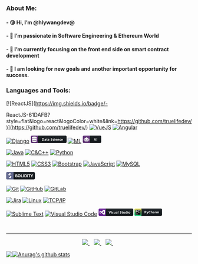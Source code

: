 ### About Me:
<h4>- 😘 Hi, I’m <strong>@hlywangdev@</strong></h4>
<h4>- 💞️ I’m passionate in Software Engineering & Ethereum World</h4>
<h4>- 💫 I’m currently focusing on the front end side on smart contract development</h4>
<h4>- 👀 I am looking for new goals and another important opportunity for success.</h4>




### Languages and Tools:
[![ReactJS](https://img.shields.io/badge/-

ReactJS-61DAFB?style=flat&logo=react&logoColor=white&link=https://github.com/truelifedev/)](https://github.com/truelifedev/) 
[![VueJS](https://img.shields.io/badge/VueJS-41B883??style=flat&logo=vue.js&logoColor=white&link=https://github.com/truelifedev/)](https://github.com/truelifedev/) 
[![Angular](https://img.shields.io/badge/-Angular-DD0031?style=flat&logo=angular&logoColor=white&link=https://github.com/truelifedev/)](https://github.com/truelifedev/) 

[![Django](https://img.shields.io/badge/-django-black?style=flat&logo=django)](https://github.com/truelifedev/)
[![DataScience](https://github.com/SvenCelin/SvenCelin/blob/master/Badges/datascience.png)](https://github.com/truelifedev/)
[![ML](https://img.shields.io/badge/-Machine%20Learning-102230?style=flat)](https://github.com/truelifedev/)
[![AI](https://github.com/SvenCelin/SvenCelin/blob/master/Badges/ai.png)](https://github.com/truelifedev/)

[![Java](https://img.shields.io/badge/Java-orange?style=flat&logo=java&logoColor=white&link=https://github.com/truelifedev/)](https://github.com/truelifedev/)
[![C&C++](https://img.shields.io/badge/-C%20&%20C++-659ad2?style=flat&logo=c%2B%2B&logoColor=ffffff&link=https://github.com/truelifedev/)](https://github.com/truelifedev/)
[![Python](https://img.shields.io/badge/-Python-black?style=flat&logo=python&link=https://github.com/truelifedev/)](https://github.com/truelifedev/)

[![HTML5](https://img.shields.io/badge/-HTML5-E34F26?style=flat&logo=html5&logoColor=white&link=https://github.com/truelifedev/)](https://github.com/truelifedev/) 
[![CSS3](https://img.shields.io/badge/-CSS3-1572B6?style=flat&logo=css3&link=https://github.com/truelifedev/)](https://github.com/truelifedev/) 
[![Bootstrap](https://img.shields.io/badge/-Bootstrap-563D7C?style=flat&logo=bootstrap&link=https://github.com/truelifedev/)](https://github.com/truelifedev/)
[![JavaScript](https://img.shields.io/badge/-JavaScript-black?style=flat&logo=javascript&link=https://github.com/truelifedev/)](https://github.com/truelifedev/)
[![MySQL](https://img.shields.io/badge/-MySQL-black?style=flat&logo=mysql&link=https://github.com/truelifedev/)](https://github.com/truelifedev/)

[![Solidity](https://github.com/truelifedev/truelifedev/blob/main/solidity.png)](https://github.com/truelifedev/)

[![Git](https://img.shields.io/badge/-Git-black?style=flat&logo=git&link=https://github.com/truelifedev/)](https://github.com/truelifedev/) 
[![GitHub](https://img.shields.io/badge/-GitHub-181717?style=flat&logo=github&link=https://github.com/truelifedev/)](https://github.com/truelifedev/)
[![GitLab](https://img.shields.io/badge/-GitLab-FCA121?style=flat&logo=gitlab&link=https://github.com/truelifedev/)](https://github.com/truelifedev/)

[![Jira](https://img.shields.io/badge/-Jira-222222?style=flat&logo=jira-software&logoColor=white&logoColor=0052CC)](https://github.com/truelifedev/)
[![Linux](https://img.shields.io/badge/-Linux-222222?style=flat&logo=linux&logoColor=FCC624)](https://github.com/truelifedev/)
[![TCP/IP](https://img.shields.io/badge/-TCP/IP-222222?style=flat&logo=cisco&logoColor=white)](https://github.com/truelifedev/)

[![Sublime Text](http://img.shields.io/badge/-Sublime%20Text-3C4858?style=flat&logo=sublime-text)](https://github.com/truelifedev/)
[![Visual Studio Code](https://img.shields.io/badge/-VSCode-444444?style=flat&logo=visual-studio-code&logoColor=007ACC)](https://github.com/truelifedev/)
[![Visual Studio](https://github.com/SvenCelin/SvenCelin/blob/master/Badges/visualstudio.png)](https://github.com/truelifedev/)
[![PyCharm](https://github.com/SvenCelin/SvenCelin/blob/master/Badges/pycharm.png)](https://github.com/truelifedev/)


<br />

--- 

<p align="center">
<a href="https://t.me/truelife1228" rel="nofollow">
  <img src="https://camo.githubusercontent.com/0ea1367897b9ee948089a0db824d57a30ce8a5413b59f80d2062b7efcd39ceb3/68747470733a2f2f696d672e736869656c64732e696f2f62616467652f74656c656772616d2d2532333030373742352e7376673f267374796c653d666f722d7468652d6261646765266c6f676f3d74656c656772616d266c6f676f436f6c6f723d7768697465" data-canonical-src="https://img.shields.io/badge/telegram-%230077B5.svg?&amp;style=for-the-badge&amp;logo=telegram&amp;logoColor=white" style="max-width:100%;">
</a>&nbsp;&nbsp;
<a href="https://www.linkedin.com/in/hiroshi-yoshida" rel="nofollow">
  <img src="https://camo.githubusercontent.com/a493f6833f99fb3c85788d6d9305e6b7a42b838e5ee5d138fd9a8214a7e77472/68747470733a2f2f696d672e736869656c64732e696f2f62616467652f6c696e6b6564696e2d2532333030373742352e7376673f267374796c653d666f722d7468652d6261646765266c6f676f3d6c696e6b6564696e266c6f676f436f6c6f723d7768697465" data-canonical-src="https://img.shields.io/badge/linkedin-%230077B5.svg?&amp;style=for-the-badge&amp;logo=linkedin&amp;logoColor=white" style="max-width:100%;">
</a>&nbsp;&nbsp;
<a href="mailto:hiroshi.yoshida1228@gmail.com">
  <img src="https://camo.githubusercontent.com/44d159cb65c2e906ed744052efc1c933364dddc8f2735fe0782a5f60594ff22d/68747470733a2f2f696d672e736869656c64732e696f2f62616467652f656d61696c206d652d2532333144413146332e7376673f267374796c653d666f722d7468652d6261646765266c6f676f3d676d61696c266c6f676f436f6c6f723d7768697465" data-canonical-src="https://img.shields.io/badge/email me-%231DA1F3.svg?&amp;style=for-the-badge&amp;logo=gmail&amp;logoColor=white" style="max-width:100%;">
</a>&nbsp;&nbsp;
</p>


<img align="left" src="https://github-readme-stats.vercel.app/api/top-langs/?username=truelifedev&theme=white" /> 

<p><a target="_blank" rel="noopener noreferrer" href="https://camo.githubusercontent.com/8467ea724e22a8e0d08e56699d8f7b22373aa99d6bffa0da4c85c3cbb3b69bf8/68747470733a2f2f6769746875622d726561646d652d73746174732e76657263656c2e6170702f6170693f757365726e616d653d726973696e6773746172323031382673686f775f69636f6e733d74727565"><img src="https://camo.githubusercontent.com/8467ea724e22a8e0d08e56699d8f7b22373aa99d6bffa0da4c85c3cbb3b69bf8/68747470733a2f2f6769746875622d726561646d652d73746174732e76657263656c2e6170702f6170693f757365726e616d653d726973696e6773746172323031382673686f775f69636f6e733d74727565" alt="Anurag's github stats" data-canonical-src="https://github-readme-stats.vercel.app/api?username=hlywangdev&amp;show_icons=true" style="max-width:100%;"></a>
<a target="_blank" rel="noopener noreferrer" href="https://camo.githubusercontent.com/87c19b5518945364e2e3182996a31a455372054a4da0b5242f5ded545088ae07/68747470733a2f2f6769746875622d726561646d652d73746174732e76657263656c2e6170702f6170692f746f702d6c616e67732f3f757365726e616d653d726973696e6773746172323031382673686f775f69636f6e733d7472756526636f756e745f707269766174653d74727565"></a></p>



[github]: https://github.com/hlywangdev/

<!---
hlywangdev/hlywangdev is a ✨ special ✨ repository because its `README.md` (this file) appears on your GitHub profile.
You can click the Preview link to take a look at your changes.
--->


